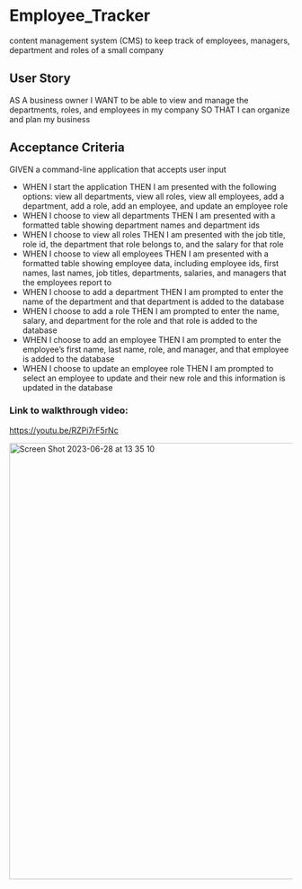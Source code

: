 # Employee_Tracker
content management system (CMS) to keep track of employees, managers, department and roles of a small company

## User Story
AS A business owner
I WANT to be able to view and manage the departments, roles, and employees in my company
SO THAT I can organize and plan my business

## Acceptance Criteria
GIVEN a command-line application that accepts user input
- WHEN I start the application
THEN I am presented with the following options: view all departments, view all roles, view all employees, add a department, add a role, add an employee, and update an employee role
- WHEN I choose to view all departments
THEN I am presented with a formatted table showing department names and department ids
- WHEN I choose to view all roles
THEN I am presented with the job title, role id, the department that role belongs to, and the salary for that role
- WHEN I choose to view all employees
THEN I am presented with a formatted table showing employee data, including employee ids, first names, last names, job titles, departments, salaries, and managers that the employees report to
- WHEN I choose to add a department
THEN I am prompted to enter the name of the department and that department is added to the database
- WHEN I choose to add a role
THEN I am prompted to enter the name, salary, and department for the role and that role is added to the database
- WHEN I choose to add an employee
THEN I am prompted to enter the employee’s first name, last name, role, and manager, and that employee is added to the database
- WHEN I choose to update an employee role
THEN I am prompted to select an employee to update and their new role and this information is updated in the database

### Link to walkthrough video:
https://youtu.be/RZPi7rF5rNc

<img width="776" alt="Screen Shot 2023-06-28 at 13 35 10" src="https://github.com/mondragonSaiz/Employee_Tracker/assets/71055501/657bc2c8-8763-4dca-a0a9-3980bb4f40a0">
